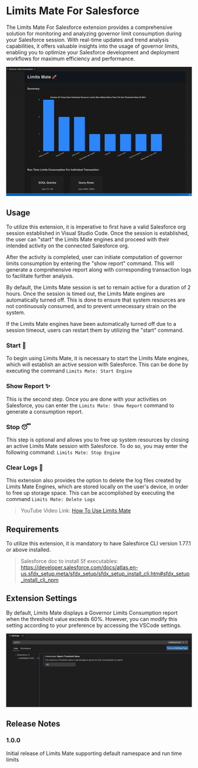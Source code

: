# Limits Mate For Salesforce

The Limits Mate For Salesforce extension provides a comprehensive solution for monitoring and analyzing governor limit consumption during your Salesforce session. With real-time updates and trend analysis capabilities, it offers valuable insights into the usage of governor limits, enabling you to optimize your Salesforce development and deployment workflows for maximum efficiency and performance. 

![Demo](Images/demo.gif "Demo")

## Usage

To utilize this extension, it is imperative to first have a valid Salesforce org session established in Visual Studio Code. Once the session is established, the user can "start" the Limits Mate engines and proceed with their intended activity on the connected Salesforce org. 

After the activity is completed, user can initiate computation of governor limits consumption by entering the "show report" command. This will generate a comprehensive report along with corresponding transaction logs to facilitate further analysis.

By default, the Limits Mate session is set to remain active for a duration of 2 hours. Once the session is timed out, the Limits Mate engines are automatically turned off. This is done to ensure that system resources are not continuously consumed, and to prevent unnecessary strain on the system.

If the Limits Mate engines have been automatically turned off due to a session timeout, users can restart them by utilizing the "start" command. 

### Start 🚀

To begin using Limits Mate, it is necessary to start the Limits Mate engines, which will establish an active session with Salesforce. 
This can be done by executing the command `Limits Mate: Start Engine`

### Show Report ✨

This is the second step. Once you are done with your activities on Salesforce, you can enter the `Limits Mate: Show Report` command to generate a consumption report.

### Stop 😴
This step is optional and allows you to free up system resources by closing an active Limits Mate session with Salesforce. To do so, you may enter the following command: `Limits Mate: Stop Engine`

### Clear Logs 🧹
This extension also provides the option to delete the log files created by Limits Mate Engines, which are stored locally on the user's device, in order to free up storage space. This can be accomplished by executing the command `Limits Mate: Delete Logs`

> YouTube Video Link: [How To Use Limits Mate](https://youtu.be/hxlvTyKyNcc)


## Requirements

To utilize this extension, it is mandatory to have Salesforce CLI version 1.77.1 or above installed. 

> Salesforce doc to install Sf executables: 
https://developer.salesforce.com/docs/atlas.en-us.sfdx_setup.meta/sfdx_setup/sfdx_setup_install_cli.htm#sfdx_setup_install_cli_npm

## Extension Settings

By default, Limits Mate displays a Governor Limits Consumption report when the threshold value exceeds 60%. However, you can modify this setting according to your preference by accessing the VSCode settings.

![Settings](Images/Configuration.png "Settings")

## Release Notes

### 1.0.0

Initial release of Limits Mate supporting default namespace and run time limits
